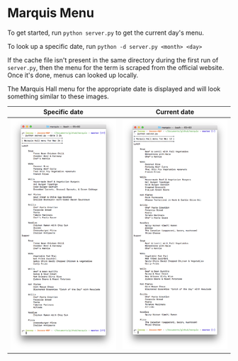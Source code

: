 # Marquis Menu
To get started, run `python server.py` to get the current day's menu.

To look up a specific date, run `python -d server.py <month> <day>`

If the cache file isn't present in the same directory during the first run of `server.py`, then the menu for the term is scraped from the official website. Once it's done, menus can looked up locally.

The Marquis Hall menu for the appropriate date is displayed and will look something similar to these images.

| Specific date                      |  Current date                    |
| :---------------------------------:|:-------------------------------: |
| ![](/screenshots/menu_on_date.png) | ![](/screenshots/menu_today.png) |
